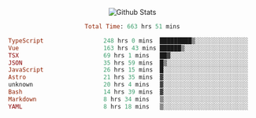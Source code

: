<!DOCTYPE html>
<body>
<div align="center">
  
  ![Github Stats](https://github-readme-stats.vercel.app/api?username=verycrunchy&show_icons=true&theme=radical)

<!--START_SECTION:waka-->

```ruby
Total Time: 663 hrs 51 mins

TypeScript                 248 hrs 0 mins  █████████▒░░░░░░░░░░░░░░░   37.37 %
Vue                        163 hrs 43 mins ██████▒░░░░░░░░░░░░░░░░░░   24.67 %
TSX                        69 hrs 1 mins   ██▓░░░░░░░░░░░░░░░░░░░░░░   10.40 %
JSON                       35 hrs 59 mins  █▒░░░░░░░░░░░░░░░░░░░░░░░   05.42 %
JavaScript                 26 hrs 15 mins  █░░░░░░░░░░░░░░░░░░░░░░░░   03.96 %
Astro                      21 hrs 35 mins  ▓░░░░░░░░░░░░░░░░░░░░░░░░   03.25 %
unknown                    20 hrs 4 mins   ▓░░░░░░░░░░░░░░░░░░░░░░░░   03.02 %
Bash                       14 hrs 39 mins  ▓░░░░░░░░░░░░░░░░░░░░░░░░   02.21 %
Markdown                   8 hrs 34 mins   ▒░░░░░░░░░░░░░░░░░░░░░░░░   01.29 %
YAML                       8 hrs 18 mins   ▒░░░░░░░░░░░░░░░░░░░░░░░░   01.25 %
```

<!--END_SECTION:waka-->
</div>
</body>
</html>

